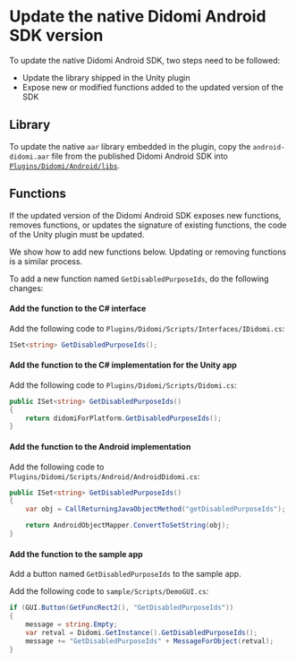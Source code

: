 # Update the native Didomi Android SDK version

To update the native Didomi Android SDK, two steps need to be followed:

- Update the library shipped in the Unity plugin
- Expose new or modified functions added to the updated version of the SDK

## Library

To update the native `aar` library embedded in the plugin, copy the `android-didomi.aar` file from the published Didomi Android SDK into [`Plugins/Didomi/Android/libs`](../../source/Plugins/Didomi/Android/libs).

## Functions

If the updated version of the Didomi Android SDK exposes new functions, removes functions, or updates the signature of existing functions, the code of the Unity plugin must be updated.

We show how to add new functions below. Updating or removing functions is a similar process.

To add a new function named `GetDisabledPurposeIds`, do the following changes:

#### Add the function to the C# interface

Add the following code to `Plugins/Didomi/Scripts/Interfaces/IDidomi.cs`:

```csharp
ISet<string> GetDisabledPurposeIds();
```

#### Add the function to the C# implementation for the Unity app

Add the following code to `Plugins/Didomi/Scripts/Didomi.cs`:

```csharp
public ISet<string> GetDisabledPurposeIds()
{
    return didomiForPlatform.GetDisabledPurposeIds();
}
```

#### Add the function to the Android implementation

Add the following code to `Plugins/Didomi/Scripts/Android/AndroidDidomi.cs`:

```csharp
public ISet<string> GetDisabledPurposeIds()
{
    var obj = CallReturningJavaObjectMethod("getDisabledPurposeIds");

    return AndroidObjectMapper.ConvertToSetString(obj);
}
```

#### Add the function to the sample app

Add a button named `GetDisabledPurposeIds` to the sample app.

Add the following code to `sample/Scripts/DemoGUI.cs`:

```csharp
if (GUI.Button(GetFuncRect2(), "GetDisabledPurposeIds"))
{
    message = string.Empty;
    var retval = Didomi.GetInstance().GetDisabledPurposeIds();
    message += "GetDisabledPurposeIds" + MessageForObject(retval);
}
```
